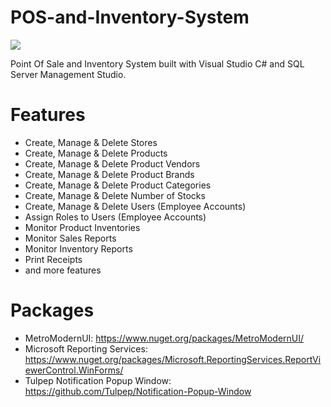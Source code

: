 # POS-and-Inventory-System

<img src='https://media.giphy.com/media/BH5V5EGcsaNByn0wjr/giphy.gif'/>

Point Of Sale and Inventory System built with Visual Studio C# and SQL Server Management Studio.

# Features 
- Create, Manage & Delete Stores
- Create, Manage & Delete Products
- Create, Manage & Delete Product Vendors
- Create, Manage & Delete Product Brands
- Create, Manage & Delete Product Categories
- Create, Manage & Delete Number of Stocks
- Create, Manage & Delete Users (Employee Accounts)
- Assign Roles to Users (Employee Accounts)
- Monitor Product Inventories
- Monitor Sales Reports
- Monitor Inventory Reports
- Print Receipts
- and more features

# Packages
- MetroModernUI: 
    https://www.nuget.org/packages/MetroModernUI/
- Microsoft Reporting Services: 
    https://www.nuget.org/packages/Microsoft.ReportingServices.ReportViewerControl.WinForms/
- Tulpep Notification Popup Window: 
    https://github.com/Tulpep/Notification-Popup-Window

